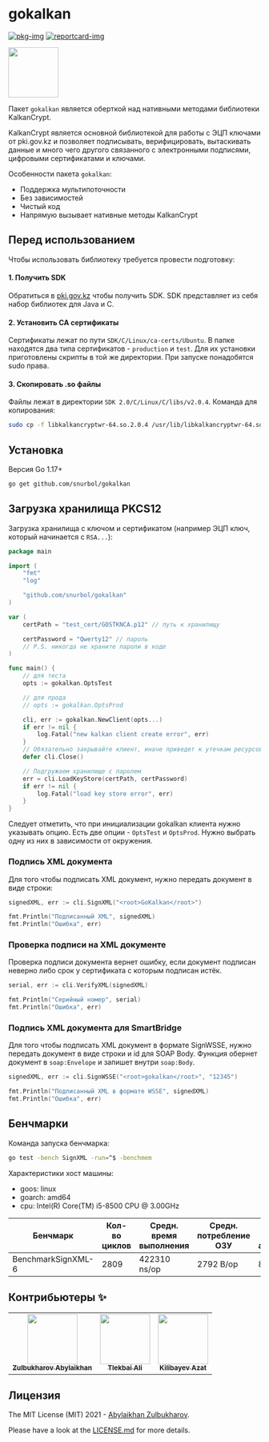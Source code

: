 # gokalkan

[![pkg-img]][pkg-url]
[![reportcard-img]][reportcard-url]

<img src="https://user-images.githubusercontent.com/29381624/170255957-56b2c349-c04f-4ec8-9054-78bbe351fcc8.png" width=100>

Пакет `gokalkan` является оберткой над нативными методами библиотеки KalkanCrypt.

KalkanCrypt является основной библиотекой для работы с ЭЦП ключами от pki.gov.kz и
позволяет подписывать, верифицировать, вытаскивать данные и много чего другого связанного
с электронными подписями, цифровыми сертификатами и ключами.

Особенности пакета `gokalkan`:

- Поддержка мультипоточности
- Без зависимостей
- Чистый код
- Напрямую вызывает нативные методы KalkanCrypt

## Перед использованием

Чтобы использовать библиотеку требуется провести подготовку:

#### 1. Получить SDK

Обратиться в [pki.gov.kz](https://pki.gov.kz/developers/) чтобы получить SDK. SDK представляет из себя набор библиотек для Java и C.

#### 2. Установить CA сертификаты

Сертификаты лежат по пути `SDK/C/Linux/ca-certs/Ubuntu`. В папке находятся два типа сертификатов - `production` и `test`. Для их установки приготовлены скрипты в той же директории. При запуске понадобятся sudo права.

#### 3. Скопировать .so файлы

Файлы лежат в директории `SDK 2.0/C/Linux/C/libs/v2.0.4`. Команда для копирования:

```sh
sudo cp -f libkalkancryptwr-64.so.2.0.4 /usr/lib/libkalkancryptwr-64.so
```

## Установка

Версия Go 1.17+

```sh
go get github.com/snurbol/gokalkan
```

## Загрузка хранилища PKCS12

Загрузка хранилища с ключом и сертификатом (например ЭЦП ключ, который начинается с `RSA...`):

```go
package main

import (
	"fmt"
	"log"

	"github.com/snurbol/gokalkan"
)

var (
	certPath = "test_cert/GOSTKNCA.p12" // путь к хранилищу

	certPassword = "Qwerty12" // пароль
	// P.S. никогда не храните пароли в коде
)

func main() {
	// для теста
	opts := gokalkan.OptsTest

	// для прода
	// opts := gokalkan.OptsProd

	cli, err := gokalkan.NewClient(opts...)
	if err != nil {
		log.Fatal("new kalkan client create error", err)
	}
	// Обязательно закрывайте клиент, иначе приведет к утечкам ресурсов
	defer cli.Close()

	// Подгружаем хранилище с паролем
	err = cli.LoadKeyStore(certPath, certPassword)
	if err != nil {
		log.Fatal("load key store error", err)
	}
}
```

Следует отметить, что при инициализации gokalkan клиента нужно указывать опцию.
Есть две опции - `OptsTest` и `OptsProd`. Нужно выбрать одну из них в зависимости от окружения.

### Подпись XML документа

Для того чтобы подписать XML документ, нужно передать документ в виде строки:

```go
signedXML, err := cli.SignXML("<root>GoKalkan</root>")

fmt.Println("Подписанный XML", signedXML)
fmt.Println("Ошибка", err)
```

### Проверка подписи на XML документе

Проверка подписи документа вернет ошибку, если документ подписан неверно либо срок
у сертификата с которым подписан истёк.

```go
serial, err := cli.VerifyXML(signedXML)

fmt.Println("Серийный номер", serial)
fmt.Println("Ошибка", err)
```

### Подпись XML документа для SmartBridge

Для того чтобы подписать XML документ в формате SignWSSE, нужно передать документ в виде строки
и id для SOAP Body. Функция обернет документ в `soap:Envelope` и запишет внутри `soap:Body`.

```go
signedXML, err := cli.SignWSSE("<root>gokalkan</root>", "12345")

fmt.Println("Подписанный XML в формате WSSE", signedXML)
fmt.Println("Ошибка", err)
```

## Бенчмарки

Команда запуска бенчмарка:

```sh
go test -bench SignXML -run=^$ -benchmem
```

Характеристики хост машины:

- goos: linux
- goarch: amd64
- cpu: Intel(R) Core(TM) i5-8500 CPU @ 3.00GHz

| Бенчмарк           | Кол-во циклов | Средн. время выполнения | Средн. потребление ОЗУ | Средн. кол-во аллокаций |
| ------------------ | ------------- | ----------------------- | ---------------------- | ----------------------- |
| BenchmarkSignXML-6 | 2809          | 422310 ns/op            | 2792 B/op              | 8 allocs/op             |

## Контрибьютеры ✨

<!-- ALL-CONTRIBUTORS-LIST:START - Do not remove or modify this section -->
<!-- prettier-ignore-start -->
<!-- markdownlint-disable -->

<table>
	<tr>
		<td align="center">
			<a href="https://github.com/Zulbukharov">
				<img src="https://avatars.githubusercontent.com/u/25000090?v=4" width="100px;" alt=""/>
			</a><br />
			<a href="https://github.com/snurbol/gokalkan/commits?author=Zulbukharov" title="Code">
				<sub><b>Zulbukharov Abylaikhan</b></sub>
			</a>
		</td>
		<td align="center">
			<a href="https://github.com/atlekbai">
				<img src="https://avatars.githubusercontent.com/u/29381624?v=4&s=100" width="100px;" alt=""/>
			</a><br />
			<a href="https://github.com/snurbol/gokalkan/commits?author=atlekbai" title="Code">
				<sub><b>Tlekbai Ali</b></sub>
			</a>
		</td>
		<td align="center">
			<a href="https://github.com/gammban">
				<img src="https://avatars.githubusercontent.com/u/98373125?v=4&s=100" width="100px;" alt=""/>
			</a><br />
			<a href="https://github.com/snurbol/gokalkan/commits?author=gammban" title="Code">
				<sub><b>Kilibayev Azat</b></sub>
			</a>
		</td>
	</tr>
</table>

<!-- markdownlint-restore -->
<!-- prettier-ignore-end -->

<!-- ALL-CONTRIBUTORS-LIST:END -->

## Лицензия

The MIT License (MIT) 2021 - [Abylaikhan Zulbukharov](https://github.com/Zulbukharov).

Please have a look at the [LICENSE.md](https://github.com/Zulbukharov/kalkancrypt-wrapper/blob/master/LICENSE.md) for more details.

[pkg-img]: https://pkg.go.dev/badge/Zulbukharov/GoKalkan
[pkg-url]: https://pkg.go.dev/github.com/snurbol/gokalkan
[reportcard-img]: https://goreportcard.com/badge/Zulbukharov/GoKalkan
[reportcard-url]: https://goreportcard.com/report/Zulbukharov/GoKalkan
